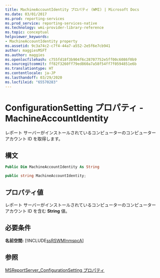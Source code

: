 ```yaml
---
title: MachineAccountIdentity プロパティ (WMI) | Microsoft Docs
ms.date: 03/01/2017
ms.prod: reporting-services
ms.prod_service: reporting-services-native
ms.technology: wmi-provider-library-reference
ms.topic: conceptual
helpviewer_keywords:
- MachineAccountIdentity property
ms.assetid: 9c3a74c2-c7f4-44a7-a552-2e5f6e7cb941
author: maggiesMSFT
ms.author: maggies
ms.openlocfilehash: c755fd18f3b904f6c28707752e5ff00c6086f0b9
ms.sourcegitcommit: ff82f3260ff79ed860a7a58f54ff7f0594851e6b
ms.translationtype: HT
ms.contentlocale: ja-JP
ms.lasthandoff: 03/29/2020
ms.locfileid: "65570283"
---
```

# <a name="configurationsetting-property---machineaccountidentity"></a>ConfigurationSetting プロパティ - MachineAccountIdentity
  レポート サーバーがインストールされているコンピューターのコンピューター アカウント ID を取得します。  
  
## <a name="syntax"></a>構文  
  
```vb  
Public Dim MachineAccountIdentity As String  
```  
  
```csharp  
public string MachineAccountIdentity;  
```  
  
## <a name="property-values"></a>プロパティ値  
 レポート サーバーがインストールされているコンピューターのコンピューター アカウント ID を含む **String** 値。  
  
## <a name="requirements"></a>必要条件  
 **名前空間:** [!INCLUDE[ssRSWMInmspcA](../../includes/ssrswminmspca-md.md)]  
  
## <a name="see-also"></a>参照  
 [MSReportServer_ConfigurationSetting プロパティ](../../reporting-services/wmi-provider-library-reference/msreportserver-configurationsetting-properties.md)  
  
  
